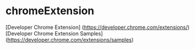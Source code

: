 # chromeExtension

[Developer Chrome Extension] (https://developer.chrome.com/extensions/)
[Developer Chrome Extension Samples] (https://developer.chrome.com/extensions/samples)
